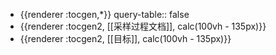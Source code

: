 - {{renderer :tocgen,*}}
  query-table:: false
- {{renderer :tocgen2, [[采样过程文档]], calc(100vh - 135px)}}
- {{renderer :tocgen2, [[目标]], calc(100vh - 135px)}}